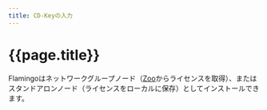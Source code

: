 ```yaml
---
title: CD-Keyの入力
---
```


<!-- TODO: Do we need and install page with CD key stuff?  Currently this is not listed on the index page. -->

# {{page.title}}
Flamingoはネットワークグループノード（[Zoo](http://www.rhino3d.com/zoo.htm)からライセンスを取得）、またはスタンドアロンノード（ライセンスをローカルに保存）としてインストールできます。
